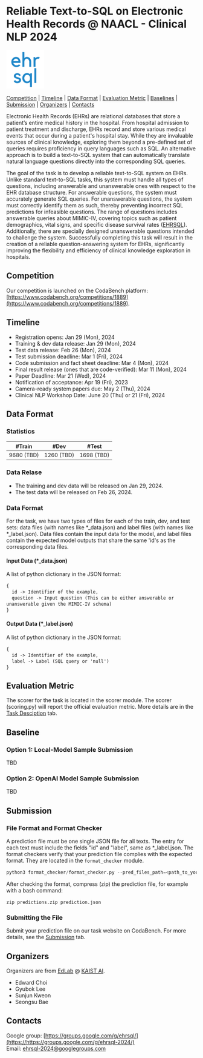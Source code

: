 # Reliable Text-to-SQL on Electronic Health Records @ NAACL - Clinical NLP 2024

<p align="left" float="left">
  <img src="image/logo.png" height="100" />
</p>


[Competition](#competition) | [Timeline](#timeline) | [Data Format](#data_format) | [Evaluation Metric](#scorer_and_official_evaluation_metric) | [Baselines](#baselines) | [Submission](#submission) | [Organizers](#organizers) | [Contacts](#contacts)


Electronic Health Records (EHRs) are relational databases that store a patient’s entire medical history in the hospital. From hospital admission to patient treatment and discharge, EHRs record and store various medical events that occur during a patient's hospital stay. While they are invaluable sources of clinical knowledge, exploring them beyond a pre-defined set of queries requires proficiency in query languages such as SQL. An alternative approach is to build a text-to-SQL system that can automatically translate natural language questions directly into the corresponding SQL queries.

The goal of the task is to develop a reliable text-to-SQL system on EHRs. Unlike standard text-to-SQL tasks, this system must handle all types of questions, including answerable and unanswerable ones with respect to the EHR database structure. For answerable questions, the system must accurately generate SQL queries. For unanswerable questions, the system must correctly identify them as such, thereby preventing incorrect SQL predictions for infeasible questions. The range of questions includes answerable queries about MIMIC-IV, covering topics such as patient demographics, vital signs, and specific disease survival rates ([EHRSQL](https://github.com/glee4810/EHRSQL)). Additionally, there are specially designed unanswerable questions intended to challenge the system. Successfully completing this task will result in the creation of a reliable question-answering system for EHRs, significantly improving the flexibility and efficiency of clinical knowledge exploration in hospitals.



## <a name="competition"></a>Competition

Our competition is launched on the CodaBench platform: [https://www.codabench.org/competitions/1889](https://www.codabench.org/competitions/1889).


## <a name="timeline"></a>Timeline

* Registration opens: Jan 29 (Mon), 2024
* Training & dev data release: Jan 29 (Mon), 2024
* Test data release: Feb 26 (Mon), 2024
* Test submission deadline: Mar 1 (Fri), 2024
* Code submission and fact sheet deadline: Mar 4 (Mon), 2024
* Final result release (ones that are code-verified): Mar 11 (Mon), 2024
* Paper Deadline: Mar 21 (Wed), 2024
* Notification of acceptance: Apr 19 (Fri), 2023
* Camera-ready system papers due: May 2 (Thu), 2024
* Clinical NLP Workshop Date: June 20 (Thu) or 21 (Fri), 2024


## <a name="data_format"></a>Data Format

### Statistics
| #Train | #Dev | #Test |
|:-------:|:-------:|:-------:|
| 9680 (TBD) | 1260 (TBD) | 1698 (TBD) |


### Data Relase

- The training and dev data will be released on Jan 29, 2024.
- The test data will be released on Feb 26, 2024.


### Data Format

For the task, we have two types of files for each of the train, dev, and test sets: data files (with names like \*_data.json) and label files (with names like \*_label.json). Data files contain the input data for the model, and label files contain the expected model outputs that share the same 'id's as the corresponding data files.
#### Input Data (\*_data.json)
A list of python dictionary in the JSON format:
```
{
  id -> Identifier of the example,
  question -> Input question (This can be either answerable or unanswerable given the MIMIC-IV schema)
}
```

#### Output Data (\*_label.json)
A list of python dictionary in the JSON format:
```
{
  id -> Identifier of the example,
  label -> Label (SQL query or 'null')
}
```



## <a name="scorer_and_official_evaluation_metric"></a>Evaluation Metric

The scorer for the task is located in the scorer module. The scorer (scoring.py) will report the official evaluation metric. More details are in the [Task Desciption](https://www.codabench.org/competitions/1889) tab.




## <a name="baselines"></a>Baseline

### Option 1: Local-Model Sample Submission

TBD


### Option 2: OpenAI Model Sample Submission

TBD




## <a name="submission"></a>Submission

### File Format and Format Checker

A prediction file must be one single JSON file for all texts. The entry for each text must include the fields "id" and "label", same as \*_label.json.
The format checkers verify that your prediction file complies with the expected format. They are located in the ```format_checker``` module.
```python
python3 format_checker/format_checker.py --pred_files_path=<path_to_your_results_files> 
```

After checking the format, compress (zip) the prediction file, for example with a bash command:
```
zip predictions.zip prediction.json
```

### Submitting the File

Submit your prediction file on our task website on CodaBench. For more details, see the [Submission](https://www.codabench.org/competitions/1889) tab.




## <a name="organizers"></a>Organizers

Organizers are from [EdLab](https://mp2893.com/) @ [KAIST AI](https://gsai.kaist.ac.kr/).

- Edward Choi
- Gyubok Lee
- Sunjun Kweon
- Seongsu Bae


## <a name="contacts"></a>Contacts

Google group: [https://groups.google.com/g/ehrsql/](https://https://groups.google.com/g/ehrsql-2024/)  
Email: ehrsql-2024@googlegroups.com